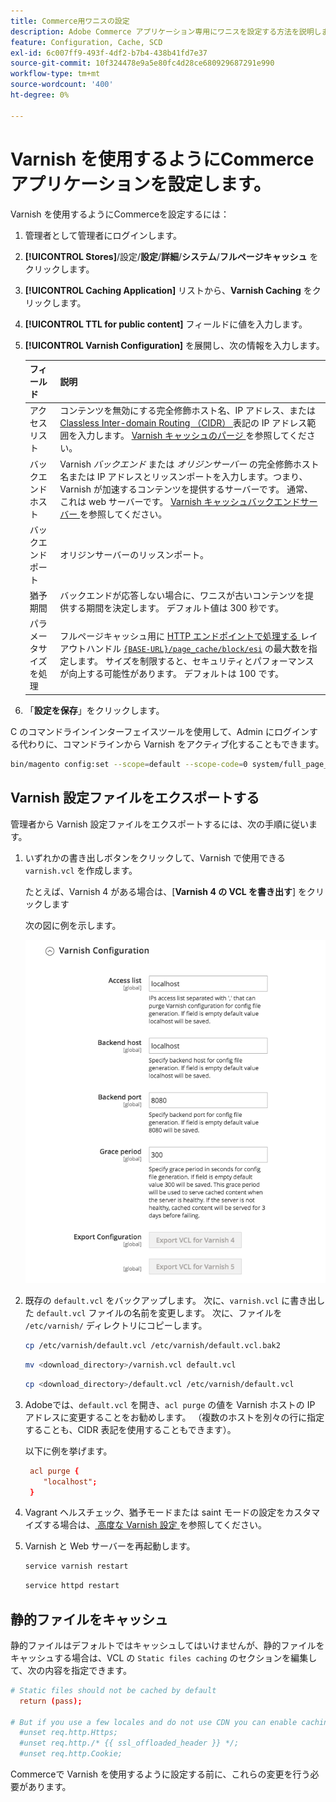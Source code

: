 ```yaml
---
title: Commerce用ワニスの設定
description: Adobe Commerce アプリケーション専用にワニスを設定する方法を説明します。 設定ファイルのアップデートと管理手法について説明します。
feature: Configuration, Cache, SCD
exl-id: 6c007ff9-493f-4df2-b7b4-438b41fd7e37
source-git-commit: 10f324478e9a5e80fc4d28ce680929687291e990
workflow-type: tm+mt
source-wordcount: '400'
ht-degree: 0%

---
```


# Varnish を使用するようにCommerce アプリケーションを設定します。

Varnish を使用するようにCommerceを設定するには：

1. 管理者として管理者にログインします。
1. **[!UICONTROL Stores]**/設定/**設定**/**詳細**/**システム**/**フルページキャッシュ** をクリックします。
1. **[!UICONTROL Caching Application]** リストから、**Varnish Caching** をクリックします。
1. **[!UICONTROL TTL for public content]** フィールドに値を入力します。
1. **[!UICONTROL Varnish Configuration]** を展開し、次の情報を入力します。

   | フィールド | 説明 |
   | ----- | ----------- |
   | アクセスリスト | コンテンツを無効にする完全修飾ホスト名、IP アドレス、または [Classless Inter-domain Routing （CIDR） ](https://www.digitalocean.com/community/tutorials/understanding-ip-addresses-subnets-and-cidr-notation-for-networking) 表記の IP アドレス範囲を入力します。 [Varnish キャッシュのパージ ](https://varnish-cache.org/docs/3.0/tutorial/purging.html) を参照してください。 |
   | バックエンドホスト | Varnish _バックエンド_ または _オリジンサーバー_ の完全修飾ホスト名または IP アドレスとリッスンポートを入力します。つまり、Varnish が加速するコンテンツを提供するサーバーです。 通常、これは web サーバーです。 [Varnish キャッシュバックエンドサーバー ](https://www.varnish-cache.org/docs/trunk/users-guide/vcl-backends.html) を参照してください。 |
   | バックエンドポート | オリジンサーバーのリッスンポート。 |
   | 猶予期間 | バックエンドが応答しない場合に、ワニスが古いコンテンツを提供する期間を決定します。 デフォルト値は 300 秒です。 |
   | パラメータサイズを処理 | フルページキャッシュ用に [ HTTP エンドポイントで処理する ](https://developer.adobe.com/commerce/frontend-core/guide/layouts/#layout-handles) レイアウトハンドル [`{BASE-URL}/page_cache/block/esi`](use-varnish-esi.md) の最大数を指定します。 サイズを制限すると、セキュリティとパフォーマンスが向上する可能性があります。 デフォルトは 100 です。 |

1. 「**設定を保存**」をクリックします。

C のコマンドラインインターフェイスツールを使用して、Admin にログインする代わりに、コマンドラインから Varnish をアクティブ化することもできます。

```bash
bin/magento config:set --scope=default --scope-code=0 system/full_page_cache/caching_application 2
```

## Varnish 設定ファイルをエクスポートする

管理者から Varnish 設定ファイルをエクスポートするには、次の手順に従います。

1. いずれかの書き出しボタンをクリックして、Varnish で使用できる `varnish.vcl` を作成します。

   たとえば、Varnish 4 がある場合は、[**Varnish 4 の VCL を書き出す**] をクリックします

   次の図に例を示します。

   ![Admin で Varnish を使用するようにCommerceを設定する ](../../assets/configuration/varnish-admin-22.png)

1. 既存の `default.vcl` をバックアップします。 次に、`varnish.vcl` に書き出した `default.vcl` ファイルの名前を変更します。 次に、ファイルを `/etc/varnish/` ディレクトリにコピーします。

   ```bash
   cp /etc/varnish/default.vcl /etc/varnish/default.vcl.bak2
   ```

   ```bash
   mv <download_directory>/varnish.vcl default.vcl
   ```

   ```bash
   cp <download_directory>/default.vcl /etc/varnish/default.vcl
   ```

1. Adobeでは、`default.vcl` を開き、`acl purge` の値を Varnish ホストの IP アドレスに変更することをお勧めします。 （複数のホストを別々の行に指定することも、CIDR 表記を使用することもできます）。

   以下に例を挙げます。

   ```conf
    acl purge {
       "localhost";
    }
   ```

1. Vagrant ヘルスチェック、猶予モードまたは saint モードの設定をカスタマイズする場合は、[ 高度な Varnish 設定 ](config-varnish-advanced.md) を参照してください。

1. Varnish と Web サーバーを再起動します。

   ```bash
   service varnish restart
   ```

   ```bash
   service httpd restart
   ```

## 静的ファイルをキャッシュ

静的ファイルはデフォルトではキャッシュしてはいけませんが、静的ファイルをキャッシュする場合は、VCL の `Static files caching` のセクションを編集して、次の内容を指定できます。

```conf
# Static files should not be cached by default
  return (pass);

# But if you use a few locales and do not use CDN you can enable caching static files by commenting previous line (#return (pass);) and uncommenting next 3 lines
  #unset req.http.Https;
  #unset req.http./* {{ ssl_offloaded_header }} */;
  #unset req.http.Cookie;
```

Commerceで Varnish を使用するように設定する前に、これらの変更を行う必要があります。
